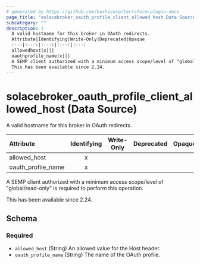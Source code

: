 ```yaml
---
# generated by https://github.com/hashicorp/terraform-plugin-docs
page_title: "solacebroker_oauth_profile_client_allowed_host Data Source - solacebroker"
subcategory: ""
description: |-
  A valid hostname for this broker in OAuth redirects.
  Attribute|Identifying|Write-Only|Deprecated|Opaque
  :---|:---:|:---:|:---:|:---:
  allowedhost|x|||
  oauthprofile_name|x|||
  A SEMP client authorized with a minimum access scope/level of "global/read-only" is required to perform this operation.
  This has been available since 2.24.
---
```


# solacebroker_oauth_profile_client_allowed_host (Data Source)

A valid hostname for this broker in OAuth redirects.


Attribute|Identifying|Write-Only|Deprecated|Opaque
:---|:---:|:---:|:---:|:---:
allowed_host|x|||
oauth_profile_name|x|||



A SEMP client authorized with a minimum access scope/level of "global/read-only" is required to perform this operation.

This has been available since 2.24.



<!-- schema generated by tfplugindocs -->
## Schema

### Required

- `allowed_host` (String) An allowed value for the Host header.
- `oauth_profile_name` (String) The name of the OAuth profile.
